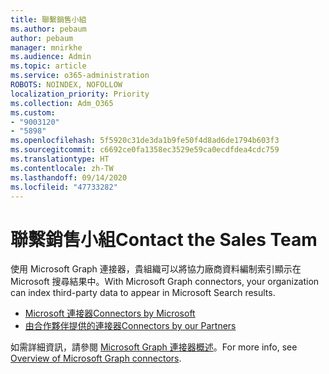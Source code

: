 ```yaml
---
title: 聯繫銷售小組
ms.author: pebaum
author: pebaum
manager: mnirkhe
ms.audience: Admin
ms.topic: article
ms.service: o365-administration
ROBOTS: NOINDEX, NOFOLLOW
localization_priority: Priority
ms.collection: Adm_O365
ms.custom:
- "9003120"
- "5898"
ms.openlocfilehash: 5f5920c31de3da1b9fe50f4d8ad6de1794b603f3
ms.sourcegitcommit: c6692ce0fa1358ec3529e59ca0ecdfdea4cdc759
ms.translationtype: HT
ms.contentlocale: zh-TW
ms.lasthandoff: 09/14/2020
ms.locfileid: "47733282"
---
```

# <a name="contact-the-sales-team"></a><span data-ttu-id="f9dc2-102">聯繫銷售小組</span><span class="sxs-lookup"><span data-stu-id="f9dc2-102">Contact the Sales Team</span></span>

<span data-ttu-id="f9dc2-103">使用 Microsoft Graph 連接器，貴組織可以將協力廠商資料編制索引顯示在 Microsoft 搜尋結果中。</span><span class="sxs-lookup"><span data-stu-id="f9dc2-103">With Microsoft Graph connectors, your organization can index third-party data to appear in Microsoft Search results.</span></span>

- [<span data-ttu-id="f9dc2-104"> Microsoft 連接器</span><span class="sxs-lookup"><span data-stu-id="f9dc2-104">Connectors by Microsoft</span></span>](https://docs.microsoft.com/microsoftsearch/connectors-gallery#Microsoft)
- [<span data-ttu-id="f9dc2-105">由合作夥伴提供的連接器</span><span class="sxs-lookup"><span data-stu-id="f9dc2-105">Connectors by our Partners</span></span>](https://docs.microsoft.com/microsoftsearch/connectors-gallery#Partners)

<span data-ttu-id="f9dc2-106">如需詳細資訊，請參閱 [ Microsoft Graph 連接器概述](https://docs.microsoft.com/microsoftsearch/connectors-overview)。</span><span class="sxs-lookup"><span data-stu-id="f9dc2-106">For more info, see [Overview of Microsoft Graph connectors](https://docs.microsoft.com/microsoftsearch/connectors-overview).</span></span>
